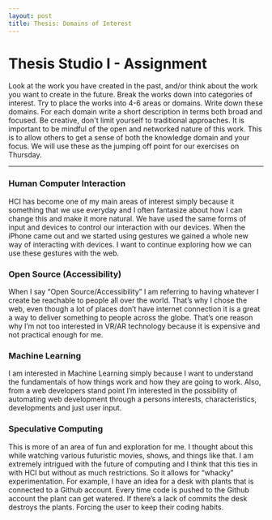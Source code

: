 ```yaml
---
layout: post
title: Thesis: Domains of Interest
---
```


# Thesis Studio I - Assignment
Look at the work you have created in the past, and/or think about the work you want to create in the future. Break the works down into categories of interest. Try to place the works into 4-6 areas or domains. Write down these domains. For each domain write a short description in terms both broad and focused. Be creative, don't limit yourself to traditional approaches. It is important to be mindful of the open and networked nature of this work. This is to allow others to get a sense of both the knowledge domain and your focus. We will use these as the jumping off point for our exercises on Thursday.
- - - -
### Human Computer Interaction
HCI has become one of my main areas of interest simply because it something that we use everyday and I often fantasize about how I can change this and make it more natural. We have used the same forms of input and devices to control our interaction with our devices. When the iPhone came out and we started using gestures we gained a whole new way of interacting with devices. I want to continue exploring how we can use these gestures with the web.

### Open Source (Accessibility)
When I say “Open Source/Accessibility” I am referring to having whatever I create be reachable to people all over the world. That’s why I chose the web, even though a lot of places don’t have internet connection it is a great a way to deliver something to people across the globe. That’s one reason why I’m not too interested in VR/AR technology because it is expensive and not practical enough for me. 

### Machine Learning
I am interested in Machine Learning simply because I want to understand the fundamentals of how things work and how they are going to work. Also, from a web developers stand point I’m interested in the possibility of automating web development through a persons interests, characteristics, developments and just user input.

### Speculative Computing
This is more of an area of fun and exploration for me. I thought about this while watching various futuristic movies, shows, and things like that. I am extremely intrigued with the future of computing and I think that this ties in with HCI but without as much restrictions. So it allows for “whacky” experimentation. For example, I have an idea for a desk with plants that is connected to a Github account. Every time code is pushed to the Github account the plant can get watered. If there’s a lack of commits the desk destroys the plants. Forcing the user to keep their coding habits.
